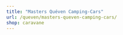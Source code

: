 ```yaml
---
title: "Masters Quéven Camping-Cars"
url: /queven/masters-queven-camping-cars/
shop: caravane
---
```

